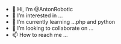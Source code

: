 - 👋 Hi, I’m @AntonRobotic
- 👀 I’m interested in ...
- 🌱 I’m currently learning ...php and python
- 💞️ I’m looking to collaborate on ...
- 📫 How to reach me ...

<!---
AntonRobotic/AntonRobotic is a ✨ special ✨ repository because its `README.md` (this file) appears on your GitHub profile.
You can click the Preview link to take a look at your changes.
--->

